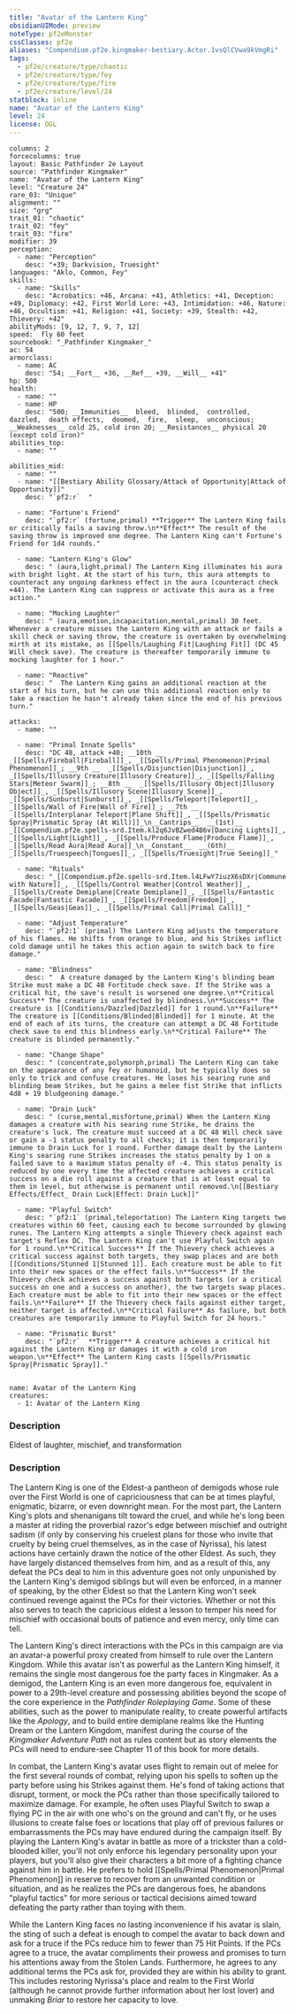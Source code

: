 ```yaml
---
title: "Avatar of the Lantern King"
obsidianUIMode: preview
noteType: pf2eMonster
cssClasses: pf2e
aliases: "Compendium.pf2e.kingmaker-bestiary.Actor.1vsQlCVwa9kVmgRi" 
tags:
  - pf2e/creature/type/chaotic
  - pf2e/creature/type/fey
  - pf2e/creature/type/fire
  - pf2e/creature/level/24
statblock: inline
name: "Avatar of the Lantern King"
level: 24
license: OGL
---
```


```statblock
columns: 2
forcecolumns: true
layout: Basic Pathfinder 2e Layout
source: "Pathfinder Kingmaker"
name: "Avatar of the Lantern King"
level: "Creature 24"
rare_03: "Unique"
alignment: ""
size: "grg"
trait_01: "chaotic"
trait_02: "fey"
trait_03: "fire"
modifier: 39
perception:
  - name: "Perception"
    desc: "+39; Darkvision, Truesight"
languages: "Aklo, Common, Fey"
skills:
  - name: "Skills"
    desc: "Acrobatics: +46, Arcana: +41, Athletics: +41, Deception: +49, Diplomacy: +42, First World Lore: +43, Intimidation: +46, Nature: +46, Occultism: +41, Religion: +41, Society: +39, Stealth: +42, Thievery: +42"
abilityMods: [9, 12, 7, 9, 7, 12]
speed:  fly 60 feet
sourcebook: "_Pathfinder Kingmaker_"
ac: 54
armorclass:
  - name: AC
    desc: "54; __Fort__ +36, __Ref__ +39, __Will__ +41"
hp: 500
health:
  - name: ""
  - name: HP
    desc: "500; __Immunities__  bleed,  blinded,  controlled,  dazzled,  death effects,  doomed,  fire,  sleep,  unconscious; __Weaknesses__ cold 25, cold iron 20; __Resistances__ physical 20 (except cold iron)"
abilities_top:
  - name: ""

abilities_mid:
  - name: ""
  - name: "[[Bestiary Ability Glossary/Attack of Opportunity|Attack of Opportunity]]"
    desc: "`pf2:r`  "

  - name: "Fortune's Friend"
    desc: "`pf2:r` (fortune,primal) **Trigger** The Lantern King fails or critically fails a saving throw.\n**Effect** The result of the saving throw is improved one degree. The Lantern King can't Fortune's Friend for 1d4 rounds."

  - name: "Lantern King's Glow"
    desc: " (aura,light,primal) The Lantern King illuminates his aura with bright light. At the start of his turn, this aura attempts to counteract any ongoing darkness effect in the aura (counteract check +44). The Lantern King can suppress or activate this aura as a free action."

  - name: "Mocking Laughter"
    desc: " (aura,emotion,incapacitation,mental,primal) 30 feet. Whenever a creature misses the Lantern King with an attack or fails a skill check or saving throw, the creature is overtaken by overwhelming mirth at its mistake, as [[Spells/Laughing Fit|Laughing Fit]] (DC 45 Will check save). The creature is thereafter temporarily immune to mocking laughter for 1 hour."

  - name: "Reactive"
    desc: "  The Lantern King gains an additional reaction at the start of his turn, but he can use this additional reaction only to take a reaction he hasn't already taken since the end of his previous turn."

attacks:
  - name: ""

  - name: "Primal Innate Spells"
    desc: "DC 48, attack +40; __10th __  _[[Spells/Fireball|Fireball]]_, _[[Spells/Primal Phenomenon|Primal Phenomenon]]_; __9th __  _[[Spells/Disjunction|Disjunction]]_, _[[Spells/Illusory Creature|Illusory Creature]]_, _[[Spells/Falling Stars|Meteor Swarm]]_; __8th __  _[[Spells/Illusory Object|Illusory Object]]_, _[[Spells/Illusory Scene|Illusory Scene]]_, _[[Spells/Sunburst|Sunburst]]_, _[[Spells/Teleport|Teleport]]_, _[[Spells/Wall of Fire|Wall of Fire]]_; __7th __  _[[Spells/Interplanar Teleport|Plane Shift]]_, _[[Spells/Prismatic Spray|Prismatic Spray (At Will)]]_\n__Cantrips__  __(1st)__ _[[Compendium.pf2e.spells-srd.Item.kl2q6JvBZwed4B6v|Dancing Lights]]_, _[[Spells/Light|Light]]_, _[[Spells/Produce Flame|Produce Flame]]_, _[[Spells/Read Aura|Read Aura]]_\n__Constant__  __(6th)__ _[[Spells/Truespeech|Tongues]]_, _[[Spells/Truesight|True Seeing]]_"

  - name: "Rituals"
    desc: "_[[Compendium.pf2e.spells-srd.Item.l4LFwY7iuzX6sDXr|Commune with Nature]]_, _[[Spells/Control Weather|Control Weather]]_, _[[Spells/Create Demiplane|Create Demiplane]]_, _[[Spells/Fantastic Facade|Fantastic Facade]]_, _[[Spells/Freedom|Freedom]]_, _[[Spells/Geas|Geas]]_, _[[Spells/Primal Call|Primal Call]]_"

  - name: "Adjust Temperature"
    desc: "`pf2:1` (primal) The Lantern King adjusts the temperature of his flames. He shifts from orange to blue, and his Strikes inflict cold damage until he takes this action again to switch back to fire damage."

  - name: "Blindness"
    desc: "  A creature damaged by the Lantern King's blinding beam Strike must make a DC 48 Fortitude check save. If the Strike was a critical hit, the save's result is worsened one degree.\n**Critical Success** The creature is unaffected by blindness.\n**Success** The creature is [[Conditions/Dazzled|Dazzled]] for 1 round.\n**Failure** The creature is [[Conditions/Blinded|Blinded]] for 1 minute. At the end of each of its turns, the creature can attempt a DC 48 Fortitude check save to end this blindness early.\n**Critical Failure** The creature is blinded permanently."

  - name: "Change Shape"
    desc: " (concentrate,polymorph,primal) The Lantern King can take on the appearance of any fey or humanoid, but he typically does so only to trick and confuse creatures. He loses his searing rune and blinding beam Strikes, but he gains a melee fist Strike that inflicts 4d8 + 19 bludgeoning damage."

  - name: "Drain Luck"
    desc: " (curse,mental,misfortune,primal) When the Lantern King damages a creature with his searing rune Strike, he drains the creature's luck. The creature must succeed at a DC 48 Will check save or gain a -1 status penalty to all checks; it is then temporarily immune to Drain Luck for 1 round. Further damage dealt by the Lantern King's searing rune Strikes increases the status penalty by 1 on a failed save to a maximum status penalty of -4. This status penalty is reduced by one every time the affected creature achieves a critical success on a die roll against a creature that is at least equal to them in level, but otherwise is permanent until removed.\n[[Bestiary Effects/Effect_ Drain Luck|Effect: Drain Luck]]"

  - name: "Playful Switch"
    desc: "`pf2:1` (primal,teleportation) The Lantern King targets two creatures within 60 feet, causing each to become surrounded by glowing runes. The Lantern King attempts a single Thievery check against each target's Reflex DC. The Lantern King can't use Playful Switch again for 1 round.\n**Critical Success** If the Thievery check achieves a critical success against both targets, they swap places and are both [[Conditions/Stunned 1|Stunned 1]]. Each creature must be able to fit into their new spaces or the effect fails.\n**Success** If the Thievery check achieves a success against both targets (or a critical success on one and a success on another), the two targets swap places. Each creature must be able to fit into their new spaces or the effect fails.\n**Failure** If the Thievery check fails against either target, neither target is affected.\n**Critical Failure** As failure, but both creatures are temporarily immune to Playful Switch for 24 hours."

  - name: "Prismatic Burst"
    desc: "`pf2:r`  **Trigger** A creature achieves a critical hit against the Lantern King or damages it with a cold iron weapon.\n**Effect** The Lantern King casts [[Spells/Prismatic Spray|Prismatic Spray]]."
 
```

```encounter-table
name: Avatar of the Lantern King
creatures:
  - 1: Avatar of the Lantern King
```
### Description
Eldest of laughter, mischief, and transformation

### Description
The Lantern King is one of the Eldest-a pantheon of demigods whose rule over the First World is one of capriciousness that can be at times playful, enigmatic, bizarre, or even downright mean. For the most part, the Lantern King's plots and shenanigans tilt toward the cruel, and while he's long been a master at riding the proverbial razor's edge between mischief and outright sadism (if only by conserving his cruelest plans for those who invite that cruelty by being cruel themselves, as in the case of Nyrissa), his latest actions have certainly drawn the notice of the other Eldest. As such, they have largely distanced themselves from him, and as a result of this, any defeat the PCs deal to him in this adventure goes not only unpunished by the Lantern King's demigod siblings but will even be enforced, in a manner of speaking, by the other Eldest so that the Lantern King won't seek continued revenge against the PCs for their victories. Whether or not this also serves to teach the capricious eldest a lesson to temper his need for mischief with occasional bouts of patience and even mercy, only time can tell.

The Lantern King's direct interactions with the PCs in this campaign are via an avatar-a powerful proxy created from himself to rule over the Lantern Kingdom. While this avatar isn't as powerful as the Lantern King himself, it remains the single most dangerous foe the party faces in Kingmaker. As a demigod, the Lantern King is an even more dangerous foe, equivalent in power to a 29th-level creature and possessing abilities beyond the scope of the core experience in the _Pathfinder Roleplaying Game_. Some of these abilities, such as the power to manipulate reality, to create powerful artifacts like the _Apology_, and to build entire demiplane realms like the Hunting Dream or the Lantern Kingdom, manifest during the course of the _Kingmaker Adventure Path_ not as rules content but as story elements the PCs will need to endure-see Chapter 11 of this book for more details.

In combat, the Lantern King's avatar uses flight to remain out of melee for the first several rounds of combat, relying upon his spells to soften up the party before using his Strikes against them. He's fond of taking actions that disrupt, torment, or mock the PCs rather than those specifically tailored to maximize damage. For example, he often uses Playful Switch to swap a flying PC in the air with one who's on the ground and can't fly, or he uses illusions to create false foes or locations that play off of previous failures or embarrassments the PCs may have endured during the campaign itself. By playing the Lantern King's avatar in battle as more of a trickster than a cold-blooded killer, you'll not only enforce his legendary personality upon your players, but you'll also give their characters a bit more of a fighting chance against him in battle. He prefers to hold [[Spells/Primal Phenomenon|Primal Phenomenon]] in reserve to recover from an unwanted condition or situation, and as he realizes the PCs are dangerous foes, he abandons "playful tactics" for more serious or tactical decisions aimed toward defeating the party rather than toying with them.

While the Lantern King faces no lasting inconvenience if his avatar is slain, the sting of such a defeat is enough to compel the avatar to back down and ask for a truce if the PCs reduce him to fewer than 75 Hit Points. If the PCs agree to a truce, the avatar compliments their prowess and promises to turn his attentions away from the Stolen Lands. Furthermore, he agrees to any additional terms the PCs ask for, provided they are within his ability to grant. This includes restoring Nyrissa's place and realm to the First World (although he cannot provide further information about her lost lover) and unmaking _Briar_ to restore her capacity to love.
